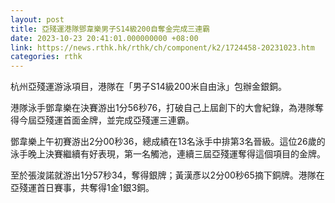 ```yaml
---
layout: post
title: 亞殘運港隊鄧韋樂男子S14級200自奪金完成三連霸
date: 2023-10-23 20:41:01.000000000 +08:00
link: https://news.rthk.hk/rthk/ch/component/k2/1724458-20231023.htm
categories: rthk
---
```


杭州亞殘運游泳項目，港隊在「男子S14級200米自由泳」包辦金銀銅。

港隊泳手鄧韋樂在決賽游出1分56秒76，打破自己上屆創下的大會紀錄，為港隊奪得今屆亞殘運首面金牌，並完成亞殘運三連霸。

鄧韋樂上午初賽游出2分00秒36，總成績在13名泳手中排第3名晉級。這位26歲的泳手晚上決賽繼續有好表現，第一名觸池，連續三屆亞殘運奪得這個項目的金牌。

至於張浚諾就游出1分57秒34，奪得銀牌；黃漢彥以2分00秒65摘下銅牌。港隊在亞殘運首日賽事，共奪得1金1銀3銅。
